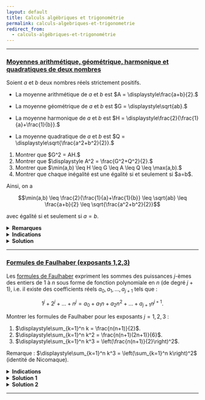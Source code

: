 ```yaml
---
layout: default
title: Calculs algébriques et trigonométrie
permalink: calculs-algebriques-et-trigonometrie
redirect_from:
  - calculs-algébriques-et-trigonométrie
---
```


---

<h3 id="moyennes-arithmetique-geometrique-harmonique-quadratique">
  <a href="#moyennes-arithmetique-geometrique-harmonique-quadratique" class="header">
  Moyennes arithmétique, géométrique, harmonique et quadratiques de deux nombres</a>
</h3>

Soient $a$ et $b$ deux nombres réels strictement positifs.

- La moyenne arithmétique de $a$ et $b$ est $A = \displaystyle\frac{a+b}{2}.$

- La moyenne géométrique de $a$ et $b$ est $G = \displaystyle\sqrt{ab}.$

- La moyenne harmonique de $a$ et $b$ est $H = \displaystyle\frac{2}{\frac{1}{a}+\frac{1}{b}}.$

- La moyenne quadratique de $a$ et $b$ est $Q = \displaystyle\sqrt{\frac{a^2+b^2}{2}}.$

<ol>
  <li>
    Montrer que $G^2 = AH.$
  </li>
  <li>
    Montrer que $\displaystyle A^2 = \frac{G^2+Q^2}{2}.$
  </li>
  <li>
    Montrer que $\min(a,b) \leq H \leq G \leq A \leq Q \leq \max(a,b).$
  </li>
  <li>
    Montrer que chaque inégalité est une égalité si et seulement si $a=b$.
  </li>
</ol>

Ainsi, on a

$$\min(a,b) \leq \frac{2}{\frac{1}{a}+\frac{1}{b}} \leq \sqrt{ab} \leq \frac{a+b}{2} \leq \sqrt{\frac{a^2+b^2}{2}}$$

avec égalité si et seulement si $a=b$.

<details>
  <summary><b>Remarques</b></summary>
    Ces moyennes sont généralisables à $n$ nombres réels strictement positifs $a_1,\ldots,a_n$ :
    $$A = \frac{a_1+\ldots+a_n}{n},\quad G = \sqrt[n]{a_1\ldots a_n},\quad H = \frac{n}{\frac{1}{a_1}+\ldots+\frac{1}{a_n}},\quad Q = \sqrt{\frac{a_1^2+\ldots+a_n^2}{n}}.$$
    Les égalités des questions 1. et 2. sont fausses en général pour $n>2$, mais les inégalités restent vraies :
    $$\min(a_1,\ldots,a_n) \leq H \leq G \leq A \leq Q \leq \max(a_1,\ldots,a_n).$$
    C'est-à-dire :
    $$\min(a_1,\ldots,a_n) \leq \frac{n}{\frac{1}{a_1}+\ldots+\frac{1}{a_n}} \leq \sqrt[n]{a_1\ldots a_n} \leq \frac{a_1+\ldots+a_n}{n} \leq \sqrt{\frac{a_1^2+\ldots+a_n^2}{n}} \leq \max(a_1,\ldots,a_n).$$
    Voici une visualisation géométrique des moyennes arithmétique, géométrique, harmonique et quadratique :
    <p align="center">
    <img src="https://upload.wikimedia.org/wikipedia/commons/c/cc/Inegalites_moyennes.gif" alt="Diagramme de Venn de la différence symétrique" width="400"/>
    </p>
    De plus, on peut démontrer la formule $\displaystyle A^2 = \frac{G^2+Q^2}{2}$ à partir de ce dessin et en utilisant le théorème de Pythagore plusieurs fois :
    $$A^2 + OK^2 = Q^2,\quad G^2 + OK^2 = (OP+H)^2 = A^2.$$
    Pour finir, voici une preuve géométriques des inégalités :
    $$\min(a,b) \leq H = \frac{2}{\frac{1}{a}+\frac{1}{b}} \leq \sqrt{ab} = G \leq \frac{a+b}{2} = A \leq \sqrt{\frac{a^2+b^2}{2}} = Q \leq \max(a,b).$$
    <p align="center">
    <img src="https://upload.wikimedia.org/wikipedia/commons/thumb/a/a1/QM_AM_GM_HM_inequality_visual_proof.svg/1920px-QM_AM_GM_HM_inequality_visual_proof.svg.png" alt="Diagramme de Venn de la différence symétrique" width="400"/>
    </p>
</details>

<details>
  <summary><b>Indications</b></summary>
    Pour la question 3., commencer par la dernière inégalité et montrer que $Q \leq \max(a,b)$, puis $A \leq Q$ etc.
</details>

<details>
  <summary><b>Solution</b></summary>
    <ol>
      <li>
        $\displaystyle AH = \frac{a+b}{2}\frac{2}{\frac{1}{a}+\frac{1}{b}} = \frac{a+b}{\frac{a+b}{ab}} = ab = G^2$.
      </li>
      <li>
        $\displaystyle G^2+Q^2 = ab + \frac{a^2+b^2}{2} = \frac{2ab+a^2+b^2}{2} = 2\frac{(a+b)^2}{4} = 2A^2$.
      </li>
      <li>
        $\bullet\ Q \leq \max(a,b)$ :
        $$Q = \sqrt{\frac{a^2+b^2}{2}} \leq \sqrt{\frac{\max(a^2,b^2)+\max(a^2,b^2)}{2}} = \sqrt{\max(a^2,b^2)} = \sqrt{\max(a,b)^2} = \max(a,b).$$
        $\bullet\ A \leq Q$ :
        $$A \leq Q \iff A^2 \leq Q^2 \iff \frac{a^2+2ab+b^2}{4} \leq \frac{a^2+b^2}{2} \iff 0 \leq a^2-2ab+b^2 = (a-b)^2.$$
        $\bullet\ G \leq A$ :
        $$G \leq A \iff G^2 \leq A^2 \iff ab \leq \frac{a^2+2ab+b^2}{4} \iff 0 \leq a^2-2ab+b^2 = (a-b)^2.$$
        $\bullet\ H \leq G$ :
        $$H \leq G \iff \frac{2ab}{a+b} \leq \sqrt{ab} \iff \sqrt{ab} \leq \frac{a+b}{2} \iff G \leq A.$$
        On pouvait aussi utiliser la question 1. :
        $$\displaystyle H \leq G \iff \frac{G^2}{A} \leq G \iff G \leq A.$$
        $\bullet\ \min(a,b) \leq H$ :
        $$\min(a,b) \leq H = \frac{2}{\frac{1}{a}+\frac{1}{b}} \iff \frac{\frac{1}{a}+\frac{1}{b}}{2} \leq \frac{1}{\min(a,b)} = \max\left(\frac1a,\frac1b\right) \iff \frac{a'+b'}{2} \leq \max(a',b')$$
        avec $a' = \frac1a$ et $b' = \frac1b$ des nombres réels strictement positifs, et on invoque l'inégalité $A\leq\max(a,b)$.
      </li>
      <li>
        D'après les preuves de la question 3, on voit que chaque inégalité est une égalité si et seulement si $a=b$ :<br>
        $\bullet\ Q = \max(a,b) \iff a^2+b^2 = 2\max(a^2,b^2) \iff a^2 = b^2 \iff a=b$ ($a,b>0$).<br>
        $\bullet\ A = Q \iff (a-b)^2 = 0 \iff a=b$.<br>
        $\bullet\ G = A \iff (a-b)^2 = 0 \iff a=b$.<br>
        $\bullet\ H = G \iff G = A \iff a=b$.<br>
        $\bullet\ \displaystyle \min(a,b) = H \iff \frac{\frac1a+\frac1b}{2} = \max\left(\frac1a,\frac1b\right) \iff \frac1a = \frac1b \iff a=b$.
      </li>
    </ol>
</details>

---

<h3 id="formules-de-faulhaber-123">
  <a href="#formules-de-faulhaber-123" class="header">
  Formules de Faulhaber (exposants 1,2,3)</a>
</h3>

Les <a href="https://fr.wikipedia.org/wiki/Formule_de_Faulhaber" target="_blank">formules de Faulhaber</a> expriment les sommes des puissances $j$-èmes des entiers de $1$ à $n$ sous forme de fonction polynomiale en $n$ (de degré $j+1$), i.e. il existe des coefficients réels $a_0,a_1,\ldots,a_{j+1}$ tels que :

$$1^j + 2^j + \ldots + n^j = a_0 + a_1n + a_2n^2 + \ldots + a_{j+1}n^{j+1}.$$

Montrer les formules de Faulhaber pour les exposants $j=1,2,3$ :

1. $\displaystyle\sum_{k=1}^n k = \frac{n(n+1)}{2}$.
2. $\displaystyle\sum_{k=1}^n k^2 = \frac{n(n+1)(2n+1)}{6}$.
3. $\displaystyle\sum_{k=1}^n k^3 = \left(\frac{n(n+1)}{2}\right)^2$.

Remarque : $\displaystyle\sum_{k=1}^n k^3 = \left(\sum_{k=1}^n k\right)^2$ (identité de Nicomaque).

<details>
  <summary><b>Indications</b></summary>
    <details>
      <summary><u>Indication solution 1</u></summary>
        Faire une récurrence.
    </details>
    <details>
      <summary><u>Indication solution 2</u></summary>
        Visualiser géométriquement.
    </details>
</details>

<details>
  <summary><b>Solution 1</b></summary>
    Montrons les formules de Faulhaber par récurrence sur $n\in\mathbb{N}^*$.<br>
    <li>
      <u>Initialisation :</u><br>
      Pour $n=1$, on a
      <ol>
        <li>$\displaystyle\sum_{k=1}^1 k = 1 = \frac{1(1+1)}{2}$.</li>
        <li>$\displaystyle\sum_{k=1}^1 k^2 = 1 = \frac{1(1+1)(2\cdot 1+1)}{6}$.</li>
        <li>$\displaystyle\sum_{k=1}^1 k^3 = 1 = \left(\frac{1(1+1)}{2}\right)^2$.</li>
      </ol>
      Donc les formules de Faulhaber sont vraies pour $n=1$.
    </li>
    <li>
      <u>Hérédité :</u><br>
      Supposons que les formules de Faulhaber soient vraies pour un certain $n\in\mathbb{N}^*$.<br>
      Montrons-les pour $n+1$.
      <ol>
        <li>
          Pour l'exposant $j=1$, on a
          $$\begin{align*}
            \sum_{k=1}^{n+1} k &= \left(\sum_{k=1}^n k\right) + (n+1)\\
            &= \frac{n(n+1)}{2} + (n+1) \qquad \text{(par hypothèse de récurrence)}\\
            &= \frac{n(n+1) + 2(n+1)}{2}\\
            &= \frac{(n+1)(n+2)}{2}.
          \end{align*}$$
          D'où l'hérédité et la récurrence.
        </li>
        <li>
          Pour l'exposant $j=2$, on a
          $$\begin{align*}
            \sum_{k=1}^{n+1} k^2 &= \left(\sum_{k=1}^n k^2\right) + (n+1)^2\\
            &= \frac{n(n+1)(2n+1)}{6} + (n+1)^2 \qquad \text{(par hypothèse de récurrence)}\\
            &= \frac{n(n+1)(2n+1) + 6(n+1)^2}{6}\\
            &= \frac{(n+1)(n(2n+1)+6(n+1))}{6}\\
            &= \frac{(n+1)(2n^2+7n+6)}{6}\\
            &= \frac{(n+1)(n+2)(2n+3)}{6}.
          \end{align*}$$
          D'où l'hérédité et la récurrence.
        </li>
        <li>
          Pour l'exposant $j=3$, on a
          $$\begin{align*}
            \sum_{k=1}^{n+1} k^3 &= \left(\sum_{k=1}^n k^3\right) + (n+1)^3\\
            &= \left(\frac{n(n+1)}{2}\right)^2 + (n+1)^3 \qquad \text{(par hypothèse de récurrence)}\\
            &= \frac{n^2(n+1)^2}{4} + (n+1)^3\\
            &= \frac{n^2(n+1)^2 + 4(n+1)^3}{4}\\
            &= \frac{(n+1)^2(n^2+4(n+1))}{4}\\
            &= \frac{(n+1)^2(n^2+4n+4)}{4}\\
            &= \frac{(n+1)^2(n+2)^2}{4}.
          \end{align*}$$
          D'où l'hérédité et la récurrence.
        </li>
      </ol>
    </li>
    Ce qui conclut la preuve par récurrence.
</details>

<details>
  <summary><b>Solution 2</b></summary>
    Preuve (presque) sans mots, par visualisation géométrique.<br>
    <ol>
      <li>
        $\displaystyle S_1 = \sum_{k=1}^n k = \frac{n(n+1)}{2}$<br>
        Ici, avec $n=6$ : $S_1 = 1+2+3+4+5+6$
        <p align="center" style="font-size: 3em; line-height: 0.6em">
        ■□□□□□□ <br>
        ■■□□□□□ <br>
        ■■■□□□□ <br>
        ■■■■□□□ <br>
        ■■■■■□□ <br>
        ■■■■■■□ <br>
        </p>
        $S_1+S_1$ forme un rectangle de longueur $n+1=7$ et de largeur $n=6$.<br>
        Donc $2S_1 = n(n+1)$ d'où $\displaystyle S_1 = \frac{n(n+1)}{2}$.<br><br>
        Voici de plus la preuve de Gauss (quand il était enfant selon la légende) :
        <p align="center">
        <img src="https://upload.wikimedia.org/wikipedia/commons/2/28/Animated_proof_for_the_formula_giving_the_sum_of_the_first_integers_1%2B2%2B...%2Bn.gif" alt="Somme des entiers" width="400"/>
        </p>
        $$\begin{array}{lr*{10}{c}}
        S_1 &=& 1 & + & 2 & + & \cdots & + & n-1 & + & n\\
        S_1 &=& n & + & n-1 & + & \cdots & + & 2 & + & 1\\
        S_1+S_1 &=& n+1 & + & n+1 & + & \cdots & + & n+1 & + & n+1
        \end{array}$$
        Donc $2S_1 = n(n+1)$ d'où $\displaystyle S_1 = \frac{n(n+1)}{2}$.<br><br>
      </li>
      <li>
        $\displaystyle S_2 = \sum_{k=1}^n k^2 = \frac{n(n+1)(2n+1)}{6}$<br>
        <p align="center">
        <img src="https://upload.wikimedia.org/wikipedia/commons/9/9d/Somme-des-carrés_%28cl%29.jpg" alt="Somme des carrés" width="400"/>
        </p>
        $3S_2$ forme un parallépipède de dimensions $n$, $n+1$ et $\displaystyle n+\frac12$.<br>
        Donc $\displaystyle 3S_2 = n(n+1)\left(n+\frac12\right)$ d'où $\displaystyle S_2 = \frac{n(n+1)(2n+1)}{6}$.<br><br>
      </li>
      <li>
        $\displaystyle S_3 = \sum_{k=1}^n k^3 = \left(\sum_{k=1}^n k\right)^2 = S_1^2$
        <p align="center">
        <img src="https://upload.wikimedia.org/wikipedia/commons/thumb/2/26/Nicomachus_theorem_3D.svg/1280px-Nicomachus_theorem_3D.svg.png" alt="Somes des cubes" width="400"/>
        </p>
      </li>
    </ol>
</details>

---
